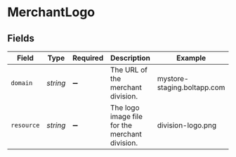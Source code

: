 # MerchantLogo


## Fields

| Field                                          | Type                                           | Required                                       | Description                                    | Example                                        |
| ---------------------------------------------- | ---------------------------------------------- | ---------------------------------------------- | ---------------------------------------------- | ---------------------------------------------- |
| `domain`                                       | *string*                                       | :heavy_minus_sign:                             | The URL of the merchant division.              | mystore-staging.boltapp.com                    |
| `resource`                                     | *string*                                       | :heavy_minus_sign:                             | The logo image file for the merchant division. | division-logo.png                              |